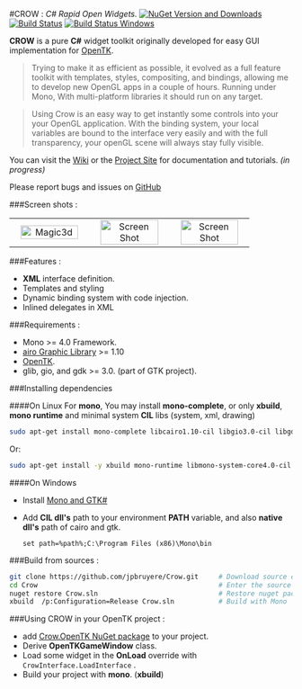 #CROW :  _C# Rapid Open Widgets._
[![NuGet Version and Downloads](https://buildstats.info/nuget/Crow.OpenTK)](https://www.nuget.org/packages/Crow.OpenTK) [![Build Status](https://travis-ci.org/jpbruyere/Crow.svg?branch=master)](https://travis-ci.org/jpbruyere/Crow) [![Build Status Windows](https://ci.appveyor.com/api/projects/status/j387lo59vnov8jbc?svg=true)](https://ci.appveyor.com/project/jpbruyere/Crow)

**CROW** is a pure **C#** widget toolkit originally developed for easy GUI implementation for [OpenTK](http://opentk.github.io/).

> Trying to make it as efficient as possible, it evolved as a full feature toolkit with templates, styles, compositing,  and bindings, allowing me to develop new OpenGL apps in a couple of hours.
Running under Mono, With multi-platform libraries it should run on any target.

> Using Crow is an easy way to get instantly some controls into your your OpenGL application. With the binding system, your local variables are bound to the interface very easily and with the full transparency, your openGL scene will always stay fully visible.

You can visit the [Wiki](https://github.com/jpbruyere/Crow/wiki) or the [Project Site](https://jpbruyere.github.io/Crow/) for documentation and tutorials. _(in progress)_

Please report bugs and issues on [GitHub](https://github.com/jpbruyere/Crow/issues)

###Screen shots :

<table width="100%">
  <tr>
    <td width="30%" align="center"><img src="https://jpbruyere.github.io/Crow/images/magic3d.png" alt="Magic3d" width="90%"/></td>
    <td width="30%" align="center"><img src="https://jpbruyere.github.io/Crow/images/screenshot3.png" alt="Screen Shot" width="90%" /> </td>
    <td width="30%" align="center"><img src="https://jpbruyere.github.io/Crow/images/screenshot1.png" alt="Screen Shot" width="90%"/> </td>
  </tr>
</table>

###Features :
- **XML** interface definition.
- Templates and styling
- Dynamic binding system with code injection.
- Inlined delegates in XML

###Requirements :
- Mono >= 4.0 Framework. 
- [airo Graphic Library](https://cairographics.org/) >= 1.10 
- [OpenTK](http://opentk.github.io/).
- glib, gio, and gdk >= 3.0. (part of GTK project).

###Installing dependencies

####On Linux
For **mono**, You may install **mono-complete**, or only **xbuild**, **mono runtime** and minimal system **CIL** libs (system, xml, drawing)
```bash
sudo apt-get install mono-complete libcairo1.10-cil libgio3.0-cil libgdk3.0-cil libglib3.0-cil
```
Or:
```bash
sudo apt-get install -y xbuild mono-runtime libmono-system-core4.0-cil libmono-system-xml4.0-cil libmono-system-drawing4.0-cil libcairo1.10-cil libgio3.0-cil libgdk3.0-cil libglib3.0-cil
```
####On Windows
- Install [Mono and GTK#](http://www.mono-project.com/download/#download-win)
- Add **CIL dll's** path to your environment **PATH** variable, and also **native dll's** path of cairo and gtk.

    `set path=%path%;C:\Program Files (x86)\Mono\bin`

###Build from sources :
```bash
git clone https://github.com/jpbruyere/Crow.git   	# Download source code from github
cd Crow	                                    		# Enter the source directory
nuget restore Crow.sln								# Restore nuget packages
xbuild  /p:Configuration=Release Crow.sln			# Build with Mono 
```
###Using CROW in your OpenTK project :
* add [Crow.OpenTK NuGet package](https://www.nuget.org/packages/Crow.OpenTK/) to your project.
* Derive **OpenTKGameWindow** class.
* Load some widget in the **OnLoad** override with `CrowInterface.LoadInterface` .
* Build your project with **mono**. (**xbuild**)
